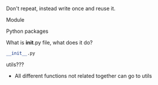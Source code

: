 Don't repeat, instead write once and reuse it.

Module

Python packages

What is __init__.py file, what does it do?
```python
__init__.py
```


utils???
- All different functions not related together can go to utils





